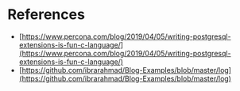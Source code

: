 # References

- [https://www.percona.com/blog/2019/04/05/writing-postgresql-extensions-is-fun-c-language/](https://www.percona.com/blog/2019/04/05/writing-postgresql-extensions-is-fun-c-language/)
- [https://github.com/ibrarahmad/Blog-Examples/blob/master/log](https://github.com/ibrarahmad/Blog-Examples/blob/master/log)
